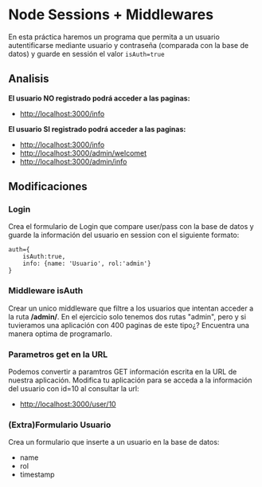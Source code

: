 # Node Sessions + Middlewares

En esta práctica haremos un programa que permita a un usuario autentificarse mediante usuario y contraseña (comparada con la base de datos) y guarde en sessión el valor `isAuth=true`


## Analisis

**El usuario NO registrado podrá acceder a las paginas:**

- [http://localhost:3000/info](http://localhost:3000/info)


**El usuario SI registrado podrá acceder a las paginas:**

- [http://localhost:3000/info](http://localhost:3000/info)
- [http://localhost:3000/admin/welcomet](http://localhost:3000/admin/welcome)
- [http://localhost:3000/admin/info](http://localhost:3000/admin/info)

## Modificaciones

### Login
Crea el formulario de Login que compare user/pass con la base de datos y guarde la información del usuario en session con el siguiente formato:
```
auth={
    isAuth:true, 
    info: {name: 'Usuario', rol:'admin'}
}
```

### Middleware isAuth

Crear un unico middleware que filtre a los usuarios que intentan acceder a la ruta **/admin/**. En el ejercicio solo tenemos dos rutas "admin", pero y si tuvieramos una aplicación con 400 paginas de este tipo¿? Encuentra una manera optima de programarlo.

### Parametros get en la URL
Podemos convertir a paramtros GET información escrita en la URL de nuestra aplicación. Modifica tu aplicación para se acceda a la información del usuario con id=10 al consultar la url:

- [http://localhost:3000/user/10](http://localhost:3000/user/10)

### (Extra)Formulario Usuario

Crea un formulario que inserte a un usuario en la base de datos:

- name
- rol
- timestamp
